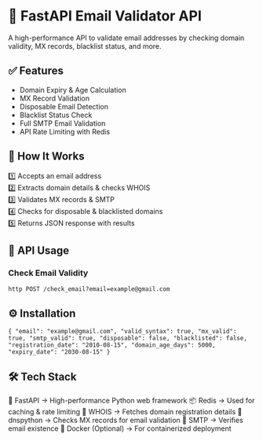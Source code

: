# 🚀 FastAPI Email Validator API  

A high-performance API to validate email addresses by checking domain validity, MX records, blacklist status, and more.  

## ✅ Features  
- Domain Expiry & Age Calculation  
- MX Record Validation  
- Disposable Email Detection  
- Blacklist Status Check  
- Full SMTP Email Validation  
- API Rate Limiting with Redis  

## 📡 How It Works  
1️⃣ Accepts an email address  
2️⃣ Extracts domain details & checks WHOIS  
3️⃣ Validates MX records & SMTP  
4️⃣ Checks for disposable & blacklisted domains  
5️⃣ Returns JSON response with results  

## 🔗 API Usage  
### **Check Email Validity**  
```http POST /check_email?email=example@gmail.com```

## ⚙️ Installation
`{
  "email": "example@gmail.com",
  "valid_syntax": true,
  "mx_valid": true,
  "smtp_valid": true,
  "disposable": false,
  "blacklisted": false,
  "registration_date": "2010-08-15",
  "domain_age_days": 5000,
  "expiry_date": "2030-08-15"
}`

## 🛠️ Tech Stack
🚀 FastAPI → High-performance Python web framework
📦 Redis → Used for caching & rate limiting
📡 WHOIS → Fetches domain registration details
📩 dnspython → Checks MX records for email validation
📮 SMTP → Verifies email existence
🐳 Docker (Optional) → For containerized deployment


